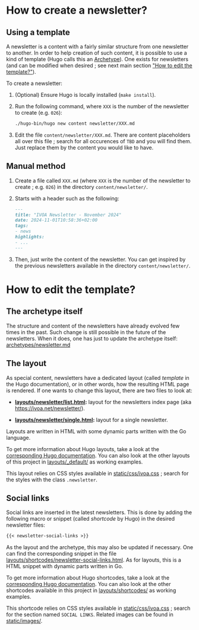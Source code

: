 
# How to create a newsletter?

## Using a template

A newsletter is a content with a fairly similar structure from one newsletter to
another. In order to help creation of such content, it is possible to use a kind
of template (Hugo calls this an
[Archetype](https://gohugo.io/content-management/archetypes/)).
One exists for newsletters (and can be modified when desired ; see next main
section ["How to edit the template?"](#how-to-create-a-newsletter)).

To create a newsletter:

1. (Optional) Ensure Hugo is locally installed (`make install`).

2. Run the following command, where `XXX` is the number of the newsletter to
   create (e.g. `026`):

   ```bash
   ./hugo-bin/hugo new content newsletter/XXX.md
   ```

3. Edit the file `content/newsletter/XXX.md`. There are content placeholders all
   over this file ; search for all occurences of `TBD` and you will find them.
   Just replace them by the content you would like to have.

## Manual method

1. Create a file called `XXX.md` (where `XXX` is the number of the newsletter to
create ; e.g. `026`) in the directory `content/newsletter/`.

2. Starts with a header such as the following:

   ```md
   ---
   title: "IVOA Newsletter - November 2024"
   date: 2024-11-01T10:58:36+02:00
   tags:
   - news
   highlights:
   - ...
   ---
   ```

3. Then, just write the content of the newsletter. You can get inspired by the
   previous newsletters available in the directory `content/newsletter/`.

# How to edit the template?

## The archetype itself

The structure and content of the newsletters have already evolved few times in
the past. Such change is still possible in the future of the newsletters. When
it does, one has just to update the archetype itself:
[archetypes/newsletter.md](archetypes/newsletter.md)

## The layout

As special content, newsletters have a dedicated layout (called _template_ in
the Hugo documentation), or in other words, how the resulting HTML page is
rendered. If one wants to change this layout, there are two files to look at:

- **[layouts/newsletter/list.html](layouts/newsletter/list.html):** layout for
  the newsletters index page (aka <https://ivoa.net/newsletter/>).

- **[layouts/newsletter/single.html](layouts/newsletter/single.html):** layout
  for a single newsletter.

Layouts are written in HTML with some dynamic parts written with the Go
language.

To get more information about Hugo layouts, take a look at the
[corresponding Hugo documentation](https://gohugo.io/templates/introduction/).
You can also look at the other layouts of this project in
[layouts/_default/](layouts/_default/) as working examples.

This layout relies on CSS styles available in
[static/css/ivoa.css](static/css/ivoa.css) ; search for the styles with the
class `.newsletter`.

## Social links

Social links are inserted in the latest newsletters. This is done by adding the
following macro or snippet (called _shortcode_ by Hugo) in the desired
newsletter files:

```md
{{< newsletter-social-links >}}
```

As the layout and the archetype, this may also be updated if necessary. One can
find the corresponding snippet in the file
[layouts/shortcodes/newsletter-social-links.html](layouts/shortcodes/newsletter-social-links.html).
As for layouts, this is a HTML snippet with dynamic parts written in Go.

To get more information about Hugo shortcodes, take a look at the
[corresponding Hugo documentation](https://gohugo.io/templates/shortcode/).
You can also look at the other shortcodes available in this project in
[layouts/shortcodes/](layouts/shortcodes/) as working examples.

This shortcode relies on CSS styles available in
[static/css/ivoa.css](static/css/ivoa.css) ; search for the section named
`SOCIAL LINKS`. Related images can be found in [static/images/](static/images/).